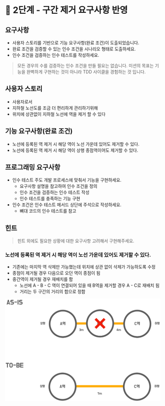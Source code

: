 # 🚀 2단계 - 구간 제거 요구사항 반영

## 요구사항
- 사용자 스토리를 기반으로 기능 요구사항(완료 조건)이 도출되었습니다.
- 완료 조건을 검증할 수 있는 인수 조건을 시나리오 형태로 도출하세요.
- 인수 조건을 검증하는 인수 테스트를 작성하세요.

> 모든 경우의 수를 검증하는 인수 조건을 만들 필요는 없습니다. 미션의 목표는 기능을 완벽하게 구현하는 것이 아니라 TDD 사이클을 경험하는 것 입니다.

## 사용자 스토리
- 사용자로서
- 지하철 노선도를 조금 더 편리하게 관리하기위해
- 위치에 상관없이 지하철 노선에 역을 제거 할 수 있다

## 기능 요구사항(완료 조건)
- 노선에 등록된 역 제거 시 해당 역이 노선 가운데 있어도 제거할 수 있다.
- 노선에 등록된 역 제거 시 해당 역이 상행 종점역이어도 제거할 수 있다.

## 프로그래밍 요구사항
- 인수 테스트 주도 개발 프로세스에 맞춰서 기능을 구현하세요.
  - 요구사항 설명을 참고하여 인수 조건을 정의
  - 인수 조건을 검증하는 인수 테스트 작성
  - 인수 테스트를 충족하는 기능 구현
- 인수 조건은 인수 테스트 메서드 상단에 주석으로 작성하세요.
  - 뼈대 코드의 인수 테스트를 참고

## 힌트
> 힌트 외에도 필요한 상황에 대한 요구사항 고려해서 구현해주세요.

### 노선에 등록된 역 제거 시 해당 역이 노선 가운데 있어도 제거할 수 있다.
- 기존에는 마지막 역 삭제만 가능했는데 위치에 상관 없이 삭제가 가능하도록 수정
- 종점이 제거될 경우 다음으로 오던 역이 종점이 됨
- 중간역이 제거될 경우 재배치를 함
  - 노선에 A - B - C 역이 연결되어 있을 때 B역을 제거할 경우 A - C로 재배치 됨
  - 거리는 두 구간의 거리의 합으로 정함

![img_1.png](img_1.png)

